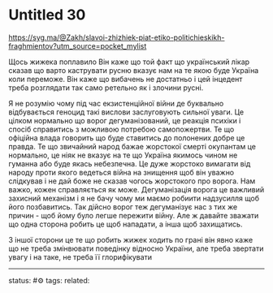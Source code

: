 # Untitled 30
https://syg.ma/@Zakh/slavoi-zhizhiek-piat-etiko-politichieskikh-fraghmientov?utm_source=pocket_mylist

Щось жижека поплавило
Він каже що той факт що український лікар сказав що варто каструвати русню вказує нам на те якою буде Україна коли переможе.
Він каже що вибачень не достатньо і цей інцедент треба розглядати так само ретельно як і злочини русні.

Я не розумію чому під час екзистенційної війни де буквально відбувається геноцид такі вислови заслуговують сильної уваги.
Це цілком нормально що ворог дегуманізований, це реакція психіки і спосіб справитись з можливою потребою самопожертви.
Те що офіційна влада говорить що буде ставитись до полонених добре це правда. Те що звичайний народ бажае жорстокої смерті окупантам це нормально, це ніяк не вказує на те що Україна якимось чином не гуманна або буде якась небезпечна.
Це дуже жорстоко вимагати від народу проти якого ведеться війна на знищення щоб він уважно слідкував і не дай боже не сказав чогось жорстокого про ворога. Нам важко, кожен справляється як може. Дегуманізація ворога це важливий захисний механізм і я не бачу чому ми маємо робиити надзусилля щоб його позбавитись.
Так дійсно ворог теж дегуманізує нас з тих же причин - щоб йому було легше пережити війну. Але ж давайте зважати що одна сторона робить це щоб нападати, а інша щоб захищатись.



З іншої сторони це те що робить жижек
ходить по грані
він явно каже що не треба змінвювати поведінку відносно України, але треба звертати увагу і на таке, не треба її глорифікувати

---
status: #⚙️ 
tags: 
related: 